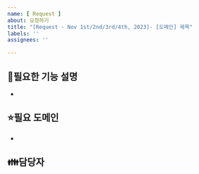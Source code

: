 ```yaml
---
name: [ Request ]
about: 요청하기
title: "[Request - Nov 1st/2nd/3rd/4th, 2023]- [도메인] 제목"
labels: ''
assignees: ''

---
```


🙏필요한 기능 설명
-

- <!-- todo -->

⭐필요 도메인
-

- <!-- todo -->

👪담당자
-
